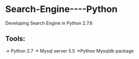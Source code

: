 Search-Engine----Python
=======================

Developing Search Engine in Python 2.7.6

Tools:
-----------------------------------
-> Python 2.7
-> Mysql server 5.5
->Python Mysqldb package
